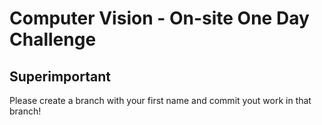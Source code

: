# Computer Vision - On-site One Day Challenge

## Superimportant

Please create a branch with your first name and commit yout work in that branch!

